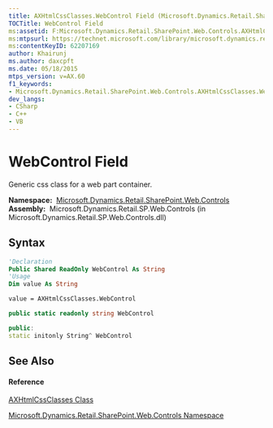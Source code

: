 ```yaml
---
title: AXHtmlCssClasses.WebControl Field (Microsoft.Dynamics.Retail.SharePoint.Web.Controls)
TOCTitle: WebControl Field
ms:assetid: F:Microsoft.Dynamics.Retail.SharePoint.Web.Controls.AXHtmlCssClasses.WebControl
ms:mtpsurl: https://technet.microsoft.com/library/microsoft.dynamics.retail.sharepoint.web.controls.axhtmlcssclasses.webcontrol(v=AX.60)
ms:contentKeyID: 62207169
author: Khairunj
ms.author: daxcpft
ms.date: 05/18/2015
mtps_version: v=AX.60
f1_keywords:
- Microsoft.Dynamics.Retail.SharePoint.Web.Controls.AXHtmlCssClasses.WebControl
dev_langs:
- CSharp
- C++
- VB
---
```


# WebControl Field

Generic css class for a web part container.

**Namespace:**  [Microsoft.Dynamics.Retail.SharePoint.Web.Controls](microsoft-dynamics-retail-sharepoint-web-controls-namespace.md)  
**Assembly:**  Microsoft.Dynamics.Retail.SP.Web.Controls (in Microsoft.Dynamics.Retail.SP.Web.Controls.dll)

## Syntax

``` vb
'Declaration
Public Shared ReadOnly WebControl As String
'Usage
Dim value As String

value = AXHtmlCssClasses.WebControl
```

``` csharp
public static readonly string WebControl
```

``` c++
public:
static initonly String^ WebControl
```

## See Also

#### Reference

[AXHtmlCssClasses Class](axhtmlcssclasses-class-microsoft-dynamics-retail-sharepoint-web-controls.md)

[Microsoft.Dynamics.Retail.SharePoint.Web.Controls Namespace](microsoft-dynamics-retail-sharepoint-web-controls-namespace.md)

